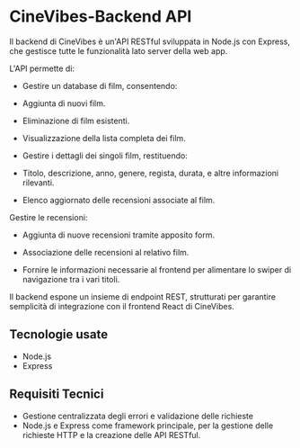 # CineVibes-Backend API
Il backend di CineVibes è un'API RESTful sviluppata in Node.js con Express, che gestisce tutte le funzionalità lato server della web app.

L'API permette di:

- Gestire un database di film, consentendo:

- Aggiunta di nuovi film.

- Eliminazione di film esistenti.

- Visualizzazione della lista completa dei film.

- Gestire i dettagli dei singoli film, restituendo:

- Titolo, descrizione, anno, genere, regista, durata, e altre informazioni rilevanti.

- Elenco aggiornato delle recensioni associate al film.

Gestire le recensioni:

- Aggiunta di nuove recensioni tramite apposito form.

- Associazione delle recensioni al relativo film.

- Fornire le informazioni necessarie al frontend per alimentare lo swiper di navigazione tra i vari titoli.

Il backend espone un insieme di endpoint REST, strutturati per garantire semplicità di integrazione con il frontend React di CineVibes.

## Tecnologie usate
- Node.js
- Express

## Requisiti Tecnici
- Gestione centralizzata degli errori e validazione delle richieste
- Node.js e Express come framework principale, per la gestione delle richieste HTTP e la creazione delle API RESTful.